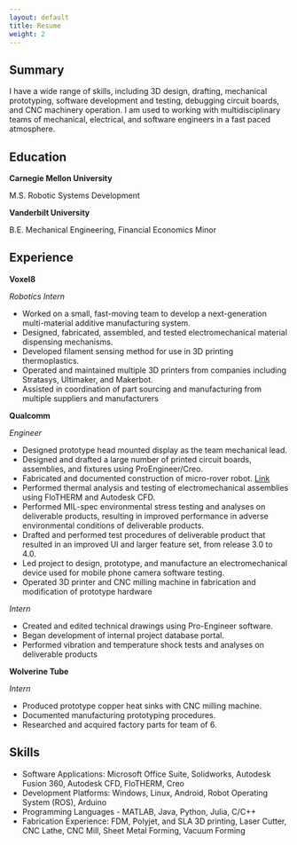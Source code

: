 ```yaml
---
layout: default
title: Resume
weight: 2
---
```


Summary
-------
I have a wide range of skills, including 3D design, drafting, mechanical prototyping, software development and testing, debugging circuit boards, and CNC machinery operation. I am used to working with multidisciplinary teams of mechanical, electrical, and software engineers in a fast paced atmosphere.

Education
---------

**Carnegie Mellon University**

M.S. Robotic Systems Development

**Vanderbilt University**

B.E. Mechanical Engineering, Financial Economics Minor

Experience
----------

**Voxel8**

*Robotics Intern*

- Worked on a small, fast-moving team to develop a next-generation multi-material additive manufacturing system.
- Designed, fabricated, assembled, and tested electromechanical material dispensing mechanisms.
- Developed filament sensing method for use in 3D printing thermoplastics.
- Operated and maintained multiple 3D printers from companies including Stratasys, Ultimaker, and Makerbot.
- Assisted in coordination of part sourcing and manufacturing from multiple suppliers and manufacturers

**Qualcomm**

*Engineer*

- Designed prototype head mounted display as the team mechanical lead.
- Designed and drafted a large number of printed circuit boards, assemblies, and fixtures using ProEngineer/Creo.
- Fabricated and documented construction of micro-rover robot. [Link](https://developer.qualcomm.com/mobile-development/emerging-technologies/snapdragon-micro-rover)
- Performed thermal analysis and testing of electromechanical assemblies using FloTHERM and Autodesk CFD.
- Performed MIL-spec environmental stress testing and analyses on deliverable products, resulting in improved
performance in adverse environmental conditions of deliverable products.
- Drafted and performed test procedures of deliverable product that resulted in an improved UI and larger feature
set, from release 3.0 to 4.0.
- Led project to design, prototype, and manufacture an electromechanical device used for mobile phone camera
software testing.
- Operated 3D printer and CNC milling machine in fabrication and modification of prototype hardware

*Intern*

- Created and edited technical drawings using Pro-Engineer software.
- Began development of internal project database portal.
- Performed vibration and temperature shock tests and analyses on deliverable products

**Wolverine Tube**

*Intern*

- Produced prototype copper heat sinks with CNC milling machine.
- Documented manufacturing prototyping procedures.
- Researched and acquired factory parts for team of 6.

Skills
------
- Software Applications: Microsoft Office Suite, Solidworks, Autodesk Fusion 360, Autodesk CFD, FloTHERM, Creo
- Development Platforms: Windows, Linux, Android, Robot Operating System (ROS), Arduino
- Programming Languages - MATLAB, Java, Python, Julia, C/C++
- Fabrication Experience: FDM, Polyjet, and SLA 3D printing, Laser Cutter, CNC Lathe, CNC Mill, Sheet Metal Forming, Vacuum Forming

<!-- [Fall 2015 Resume](/assets/resumes/fall_2015_resume.pdf) -->
